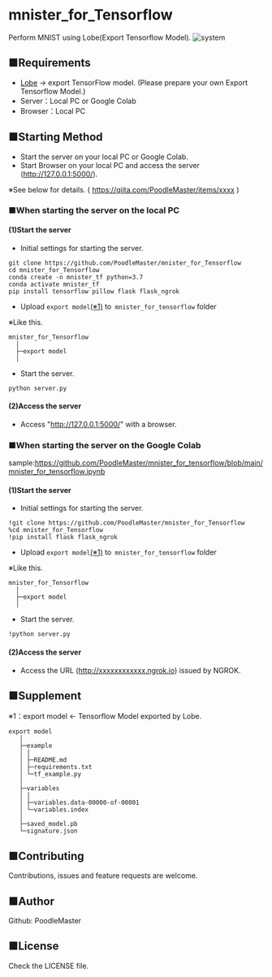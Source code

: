 # mnister_for_Tensorflow
Perform MNIST using Lobe(Export Tensorflow Model).
![system](https://user-images.githubusercontent.com/69660581/100043780-75e36e80-2e51-11eb-8f06-3906b9b4341a.png)

## ■Requirements
- [Lobe](https://lobe.ai/) -> export TensorFlow model. (Please prepare your own Export Tensorflow Model.)
- Server：Local PC or Google Colab
- Browser：Local PC

## ■Starting Method
- Start the server on your local PC or Google Colab.
- Start Browser on your local PC and access the server (http://127.0.0.1:5000/).

※See below for details. ( https://qiita.com/PoodleMaster/items/xxxx )

### ■When starting the server on the local PC
#### (1)Start the server
- Initial settings for starting the server.
``` 
git clone https://github.com/PoodleMaster/mnister_for_Tensorflow
cd mnister_for_Tensorflow
conda create -n mnister_tf python=3.7
conda activate mnister_tf
pip install tensorflow pillow flask flask_ngrok
```
- Upload `export model`[(※1)](https://github.com/PoodleMaster/mnister_for_tensorflow/blob/main/README.md#supplement) to` mnister_for_tensorflow` folder

※Like this.
```
mnister_for_Tensorflow
  │
  ├─export model
  │
```
- Start the server.
```
python server.py
```

#### (2)Access the server
- Access "http://127.0.0.1:5000/" with a browser.


### ■When starting the server on the Google Colab
sample:https://github.com/PoodleMaster/mnister_for_tensorflow/blob/main/mnister_for_tensorflow.ipynb

#### (1)Start the server
- Initial settings for starting the server.
``` 
!git clone https://github.com/PoodleMaster/mnister_for_Tensorflow
%cd mnister_for_Tensorflow
!pip install flask flask_ngrok
```
- Upload `export model`[(※1)](https://github.com/PoodleMaster/mnister_for_tensorflow/blob/main/README.md#supplement) to` mnister_for_tensorflow` folder

※Like this.
```
mnister_for_Tensorflow
  │
  ├─export model
  │
```
- Start the server.
```
!python server.py
```

#### (2)Access the server
- Access the URL (http://xxxxxxxxxxxx.ngrok.io) issued by NGROK.

## ■Supplement
※1：export model <- Tensorflow Model exported by Lobe.
```
export model
   │
   ├─example
   │ │
   │ ├─README.md
   │ ├─requirements.txt
   │ └─tf_example.py
   │
   ├─variables
   │ │
   │ ├─variables.data-00000-of-00001
   │ └─variables.index
   │
   ├─saved_model.pb
   └─signature.json
```

## ■Contributing
Contributions, issues and feature requests are welcome.

## ■Author
Github: PoodleMaster

## ■License
Check the LICENSE file.
